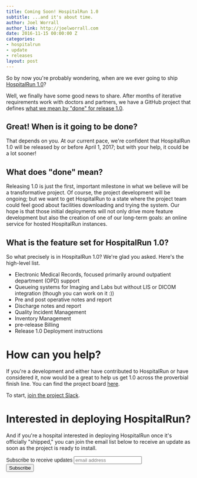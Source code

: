 ```yaml
---
title: Coming Soon! HospitalRun 1.0
subtitle: ...and it's about time.
author: Joel Worrall
author_link: http://joelworrall.com
date: 2016-11-15 00:00:00 Z
categories:
- hospitalrun
- update
- releases
layout: post
---
```


So by now you're probably wondering, when are we ever going to ship [HospitalRun 1.0](https://github.com/HospitalRun/hospitalrun-frontend)? 

Well, we finally have some good news to share. After months of iterative requirements work with doctors and partners, we have a GitHub project that defines [what we mean by "done" for release 1.0](https://github.com/HospitalRun/hospitalrun-frontend/projects/2). 

## Great! When is it going to be done?
That depends on you. At our current pace, we're confident that HospitalRun 1.0 will be released by or before April 1, 2017; but with your help, it could be a lot sooner!

## What does "done" mean?
Releasing 1.0 is just the first, important milestone in what we believe will be a transformative project. Of course, the project development will be ongoing; but we want to get HospitalRun to a state where the project team could feel good about facilities downloading and trying the system. Our hope is that those initial deployments will not only drive more feature development but also the creation of one of our long-term goals: an online service for hosted HospitalRun instances.



## What is the feature set for HospitalRun 1.0?
So what precisely is in HospitalRun 1.0? We're glad you asked. Here's the high-level list.
<ul>
<li>Electronic Medical Records, focused primarily around outpatient department (OPD) support</li>
<li>Queueing systems for Imaging and Labs but without LIS or DICOM integration (though you can work on it :))</li>
<li>Pre and post operative notes and report</li>
<li>Discharge notes and report</li>
<li>Quality Incident Management</li>
<li>Inventory Management</li>
<li>pre-release Billing</li>
<li>Release 1.0 Deployment instructions</li>
</ul>

# How can you help?
If you're a development and either have contributed to HospitalRun or have considered it, now would be a great to help us get 1.0 across the proverbial finish line. You can find the project board [here](https://github.com/HospitalRun/hospitalrun-frontend/projects/2). 

To start, [join the project Slack](https://hospitalrun-slackin.herokuapp.com).

# Interested in deploying HospitalRun?
And if you're a hospital interested in deploying HospitalRun once it's officially "shipped," you can join the email list below to receive an update as soon as the project is ready to install.

<!-- Begin MailChimp Signup Form -->
<link href="//cdn-images.mailchimp.com/embedcode/horizontal-slim-10_7.css" rel="stylesheet" type="text/css">
<style type="text/css">
	#mc_embed_signup{ clear:left; font:14px Helvetica,Arial,sans-serif; width:100%;}
	/* Add your own MailChimp form style overrides in your site stylesheet or in this style block.
	   We recommend moving this block and the preceding CSS link to the HEAD of your HTML file. */
</style>
<div id="mc_embed_signup">
<form action="//hospitalrun.us13.list-manage.com/subscribe/post?u=b2206ca51af3900756274184b&amp;id=d86a8451fb" method="post" id="mc-embedded-subscribe-form" name="mc-embedded-subscribe-form" class="validate" target="_blank" novalidate>
    <div id="mc_embed_signup_scroll">
	<label for="mce-EMAIL">Subscribe to receive updates</label>
	<input type="email" value="" name="EMAIL" class="email" id="mce-EMAIL" placeholder="email address" required>
    <!-- real people should not fill this in and expect good things - do not remove this or risk form bot signups-->
    <div style="position: absolute; left: -5000px;" aria-hidden="true"><input type="text" name="b_b2206ca51af3900756274184b_d86a8451fb" tabindex="-1" value=""></div>
    <div class="clear"><input type="submit" value="Subscribe" name="subscribe" id="mc-embedded-subscribe" class="button"></div>
    </div>
</form>
</div>

<!--End mc_embed_signup-->


[jekyll-gh]: https://github.com/mojombo/jekyll
[jekyll]:    http://jekyllrb.com
